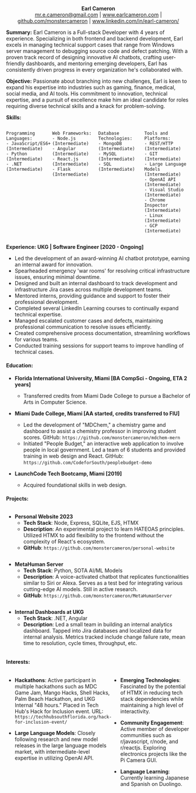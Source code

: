 <p align="center">
<strong>Earl Cameron</strong><br>
<a href="mailto:mr.e.cameron@gmail.com">mr.e.cameron@gmail.com</a> | <a href="https://www.earlcameron.com">www.earlcameron.com</a> | <a href="https://github.com/monstercameron">github.com/monstercameron</a> | <a href="https://www.linkedin.com/in/earl-cameron/">www.linkedin.com/in/earl-cameron/</a>
</p>

**Summary:**
Earl Cameron is a Full-stack Developer with 4 years of experience. Specializing in both frontend and backend development, Earl excels in managing technical support cases that range from Windows server management to debugging source code and defect patching. With a proven track record of designing innovative AI chatbots, crafting user-friendly dashboards, and mentoring emerging developers, Earl has consistently driven progress in every organization he's collaborated with.

**Objective:**
Passionate about branching into new challenges, Earl is keen to expand his expertise into industries such as gaming, finance, medical, social media, and AI tools. His commitment to innovation, technical expertise, and a pursuit of excellence make him an ideal candidate for roles requiring diverse technical skills and a knack for problem-solving.

**Skills:**
<div style="display: flex; flex-wrap: wrap; justify-content: space-between;">
<div style="flex: 1;">

    Programming Languages:
    - JavaScript/ES6+ (Intermediate)
    - Python (Intermediate)
    - .NET (Intermediate)
</div>

<div style="flex: 1;">

    Web Frameworks:
    - Node.js (Intermediate)
    - Angular (Intermediate)
    - React.js (Intermediate)
    - Flask (Intermediate)
</div>
  
<div style="flex: 1;">

    Database Technologies:
    - MongoDB (Intermediate)
    - MySQL (Intermediate)
    - SQL (Intermediate)
</div>
  
<div style="flex: 1;">

    Tools and Platforms:
    - REST/HTTP (Intermediate)
    - GIT (Intermediate)
    - Large Language Models (Intermediate)
    - OpenAI API (Intermediate)
    - Visual Studio (Intermediate)
    - Chrome Inspector (Intermediate)
    - Linux (Intermediate)
    - GCP (Intermediate)
</div>
</div>

**Experience:** 
**UKG | Software Engineer [2020 - Ongoing]**
- Led the development of an award-winning AI chatbot prototype, earning an internal award for innovation.
- Spearheaded emergency 'war rooms' for resolving critical infrastructure issues, ensuring minimal downtime.
- Designed and built an internal dashboard to track development and infrastructure Jira cases across multiple development teams.
- Mentored interns, providing guidance and support to foster their professional development.
- Completed several LinkedIn Learning courses to continually expand technical expertise.
- Managed escalated customer cases and defects, maintaining professional communication to resolve issues efficiently.
- Created comprehensive process documentation, streamlining workflows for various teams.
- Conducted training sessions for support teams to improve handling of technical cases.

#### **Education:**
- **Florida International University, Miami [BA CompSci - Ongoing, ETA 2 years]**
  - Transferred credits from Miami Dade College to pursue a Bachelor of Arts in Computer Science.
  
- **Miami Dade College, Miami [AA started, credits transferred to FIU]**
  - Led the development of "MDChem," a chemistry game and dashboard to assist a chemistry professor in improving student scores. GitHub: `https://github.com/monstercameron/mdchem-mern`
  - Initiated "People Budget," an interactive web application to involve people in local government. Led a team of 6 students and provided training in web design and React. GitHub: `https://github.com/CodeforSouth/peoplebudget-demo`
  
- **LaunchCode Tech Bootcamp, Miami [2019]**
  - Acquired foundational skills in web design.

#### **Projects:** 

<div style="display: flex; flex-wrap: wrap; justify-content: space-between;">

<div style="flex: 1;">

- **Personal Website 2023**
  - **Tech Stack**: Node, Express, SQLite, EJS, HTMX
  - **Description**: An experimental project to learn HATEOAS principles. Utilized HTMX to add flexibility to the frontend without the complexity of React's ecosystem.
  - **GitHub**: `https://github.com/monstercameron/personal-website`

</div>

<div style="flex: 1;">

- **MetaHuman Server**
  - **Tech Stack**: Python, SOTA AI/ML Models
  - **Description**: A voice-activated chatbot that replicates functionalities similar to Siri or Alexa. Serves as a test bed for integrating various cutting-edge AI models. Still in active research.
  - **GitHub**: `https://github.com/monstercameron/MetaHumanServer`

</div>

<div style="flex: 1;">

- **Internal Dashboards at UKG**
  - **Tech Stack**: .NET, Angular
  - **Description**: Led a small team in building an internal analytics dashboard. Tapped into Jira databases and localized data for internal analysis. Metrics tracked include change failure rate, mean time to resolution, cycle times, throughput, etc.

</div>

</div>

#### **Interests:** 

<div style="display: flex; flex-wrap: wrap; justify-content: space-between;">

<div style="flex: 1;">

- **Hackathons**: Active participant in multiple hackathons such as MDC Game Jam, Mango Hacks, Shell Hacks, Palm Beach Hackathon, and UKG Internal "48 hours." Placed in Tech Hub's Hack for Inclusion event. URL: `https://techhubsouthflorida.org/hack-for-inclusion-event/`
  
- **Large Language Models**: Closely following research and new model releases in the large language models market, with intermediate-level expertise in utilizing OpenAI API.

</div>

<div style="flex: 1;">

- **Emerging Technologies**: Fascinated by the potential of HTMX in reducing tech stack dependencies while maintaining a high level of interactivity.
  
- **Community Engagement**: Active member of developer communities such as r/javascript, r/node, and r/reactjs. Exploring electronics projects like the Pi Camera GUI.

- **Language Learning**: Currently learning Japanese and Spanish on Duolingo.

</div>

</div>
